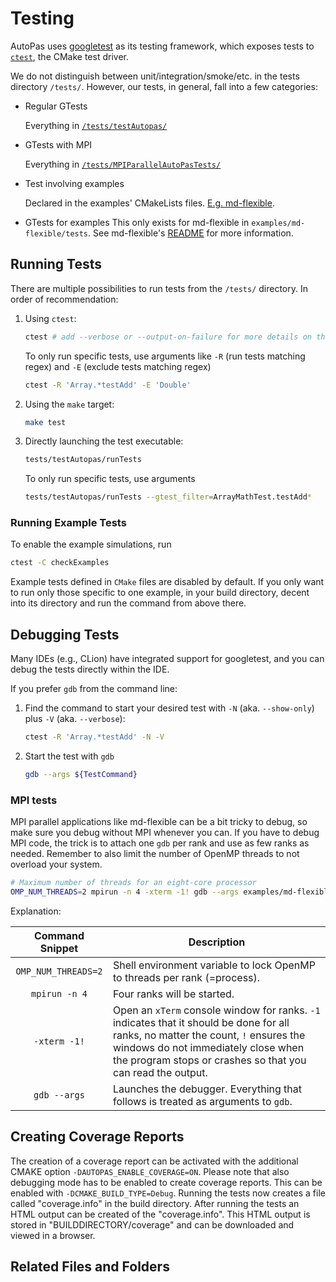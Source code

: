 # Testing

AutoPas uses [googletest](https://github.com/google/googletest) as its testing framework, which exposes tests to [`ctest`](https://cmake.org/cmake/help/latest/manual/ctest.1.html), the CMake test driver.

We do not distinguish between unit/integration/smoke/etc. in the tests directory `/tests/`. However, our tests, in general, fall into a few categories:
- Regular GTests

  Everything in [`/tests/testAutopas/`](https://github.com/AutoPas/AutoPas/blob/master/tests/testAutopas/)

- GTests with MPI

  Everything in [`/tests/MPIParallelAutoPasTests/`](https://github.com/AutoPas/AutoPas/blob/master/tests/MPIParallelAutoPasTests/)

- Test involving examples

  Declared in the examples' CMakeLists files. [E.g. md-flexible](https://github.com/AutoPas/AutoPas/blob/master/examples/md-flexible/CMakeLists.txt).

- GTests for examples
  This only exists for md-flexible in `examples/md-flexible/tests`. See md-flexible's [README](https://github.com/AutoPas/AutoPas/blob/master/examples/md-flexible/README.md) for more information.

## Running Tests

There are multiple possibilities to run tests from the `/tests/` directory. In order of recommendation:

1. Using `ctest`:
   ```bash
   ctest # add --verbose or --output-on-failure for more details on the tests and -j N to run N tests in parallel 
   ```
   To only run specific tests, use arguments like `-R` (run tests matching regex) and `-E` (exclude tests matching regex)
   ```bash
   ctest -R 'Array.*testAdd' -E 'Double'
   ```
2. Using the `make` target:
   ```bash
   make test
   ```
3. Directly launching the test executable:
   ```bash
   tests/testAutopas/runTests
   ```
   To only run specific tests, use arguments
   ```bash
   tests/testAutopas/runTests --gtest_filter=ArrayMathTest.testAdd*
   ```

### Running Example Tests

To enable the example simulations, run
```bash
ctest -C checkExamples
```
Example tests defined in `CMake` files are disabled by default.
If you only want to run only those specific to one example, in your build directory, decent into its directory and run the command from above there.

## Debugging Tests
Many IDEs (e.g., CLion) have integrated support for googletest, and you can debug the tests directly within the IDE.

If you prefer `gdb` from the command line:
1. Find the command to start your desired test with `-N` (aka. `--show-only`) plus `-V` (aka. `--verbose`):
   ```bash
   ctest -R 'Array.*testAdd' -N -V
   ```
2. Start the test with `gdb`
   ```bash
   gdb --args ${TestCommand}
   ```

### MPI tests

MPI parallel applications like md-flexible can be a bit tricky to debug, so make sure you debug without MPI whenever you can.
If you have to debug MPI code, the trick is to attach one `gdb` per rank and use as few ranks as needed.
Remember to also limit the number of OpenMP threads to not overload your system.

```bash
# Maximum number of threads for an eight-core processor
OMP_NUM_THREADS=2 mpirun -n 4 -xterm -1! gdb --args examples/md-flexible/md-flexible
```
Explanation:

| Command Snippet     | Description                                                                                                                                                                                                                        |
|:-------------------:|------------------------------------------------------------------------------------------------------------------------------------------------------------------------------------------------------------------------------------|
| `OMP_NUM_THREADS=2` | Shell environment variable to lock OpenMP to threads per rank (=process).                                                                                                                                                          |
| `mpirun -n 4`       | Four ranks will be started.                                                                                                                                                                                                        |
| `-xterm -1!`        | Open an `xTerm` console window for ranks. `-1` indicates that it should be done for all ranks, no matter the count, `!` ensures the windows do not immediately close when the program stops or crashes so that you can read the output. |
| `gdb --args`        | Launches the debugger. Everything that follows is treated as arguments to `gdb`.                                                                                                                                                   |

## Creating Coverage Reports
The creation of a coverage report can be activated with the additional CMAKE option `-DAUTOPAS_ENABLE_COVERAGE=ON`. Please note that also debugging mode has to be enabled to create coverage reports. This can be enabled with `-DCMAKE_BUILD_TYPE=Debug`. Running the tests now creates a file called "coverage.info" in the build directory.
After running the tests an HTML output can be created of the "coverage.info". This HTML output is stored in "BUILDDIRECTORY/coverage" and can be downloaded and viewed in a browser.

## Related Files and Folders
